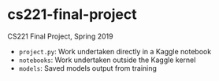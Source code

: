 # cs221-final-project

CS221 Final Project, Spring 2019

* `project.py`: Work undertaken directly in a Kaggle notebook
* `notebooks`: Work undertaken outside the Kaggle kernel
* `models`: Saved models output from training
